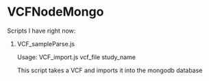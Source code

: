 # VCFNodeMongo

Scripts I have right now:

1. VCF_sampleParse.js
	
	Usage: VCF_import.js vcf_file study_name

	This script takes a VCF and imports it into the mongodb database
